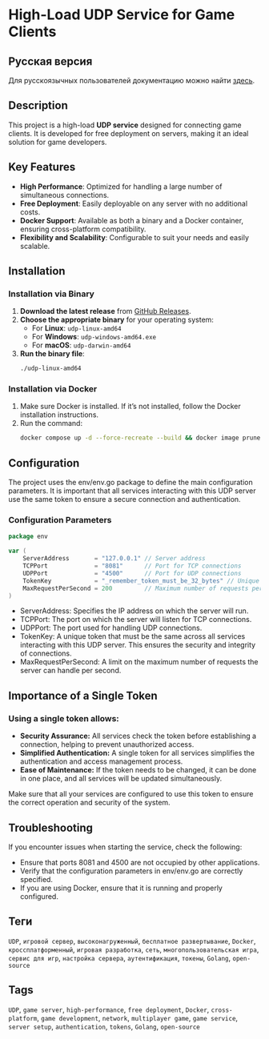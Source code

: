 # High-Load UDP Service for Game Clients

## Русская версия

Для русскоязычных пользователей документацию можно найти [здесь](ссылка_на_английскую_документацию).

## Description

This project is a high-load **UDP service** designed for connecting game clients. It is developed for free deployment on servers, making it an ideal solution for game developers.

## Key Features

- **High Performance**: Optimized for handling a large number of simultaneous connections.
- **Free Deployment**: Easily deployable on any server with no additional costs.
- **Docker Support**: Available as both a binary and a Docker container, ensuring cross-platform compatibility.
- **Flexibility and Scalability**: Configurable to suit your needs and easily scalable.

## Installation

### Installation via Binary

1. **Download the latest release** from [GitHub Releases](link_to_release).
2. **Choose the appropriate binary** for your operating system:
    - For **Linux**: `udp-linux-amd64`
    - For **Windows**: `udp-windows-amd64.exe`
    - For **macOS**: `udp-darwin-amd64`
3. **Run the binary file**:
   ```bash
   ./udp-linux-amd64
   ```

### Installation via Docker

1. Make sure Docker is installed. If it’s not installed, follow the Docker installation instructions.
2. Run the command:
   ```bash
   docker compose up -d --force-recreate --build && docker image prune -f
	```

## Configuration

The project uses the env/env.go package to define the main configuration parameters. It is important that all services interacting with this UDP server use the same token to ensure a secure connection and authentication.

### Configuration Parameters

```go
package env

var (
	ServerAddress       = "127.0.0.1" // Server address
	TCPPort             = "8081"      // Port for TCP connections
	UDPPort             = "4500"      // Port for UDP connections
	TokenKey            = "_remember_token_must_be_32_bytes" // Unique token for authentication
	MaxRequestPerSecond = 200         // Maximum number of requests per second
)
```

* ServerAddress: Specifies the IP address on which the server will run.
* TCPPort: The port on which the server will listen for TCP connections.
* UDPPort: The port used for handling UDP connections.
* TokenKey: A unique token that must be the same across all services interacting with this UDP server. This ensures the security and integrity of connections.
* MaxRequestPerSecond: A limit on the maximum number of requests the server can handle per second.



##  Importance of a Single Token
### Using a single token allows:

* **Security Assurance:** All services check the token before establishing a connection, helping to prevent unauthorized access.
* **Simplified Authentication:** A single token for all services simplifies the authentication and access management process.
* **Ease of Maintenance:** If the token needs to be changed, it can be done in one place, and all services will be updated simultaneously.

Make sure that all your services are configured to use this token to ensure the correct operation and security of the system.



## Troubleshooting

If you encounter issues when starting the service, check the following:

- Ensure that ports 8081 and 4500 are not occupied by other applications.
- Verify that the configuration parameters in env/env.go are correctly specified.
- If you are using Docker, ensure that it is running and properly configured.






## Теги

`UDP`, `игровой сервер`, `высоконагруженный`, `бесплатное развертывание`, `Docker`, `кроссплатформенный`, `игровая разработка`, `сеть`, `многопользовательская игра`, `сервис для игр`, `настройка сервера`, `аутентификация`, `токены`, `Golang`, `open-source`

## Tags

`UDP`, `game server`, `high-performance`, `free deployment`, `Docker`, `cross-platform`, `game development`, `network`, `multiplayer game`, `game service`, `server setup`, `authentication`, `tokens`, `Golang`, `open-source`
